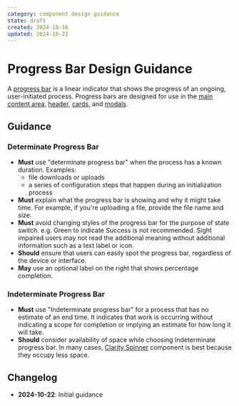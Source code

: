 ```yaml
---
category: component design guidance
state: draft
created: 2024-10-16
updated: 2024-10-22
---
```


# Progress Bar Design Guidance

A [progress bar](https://clarity.design/documentation/progress) is a linear indicator that shows the progress of an ongoing, user-initiated process. Progress bars are designed for use in the [main content area](https://clarity.design/documentation/app-layout), [header](https://clarity.design/documentation/header), [cards](https://clarity.design/documentation/card), and [modals](https://clarity.design/documentation/modal).

## Guidance

### Determinate Progress Bar

- **Must** use "determinate progress bar" when the process has a known duration. Examples:
    - file downloads or uploads
    - a series of configuration steps that happen during an initialization process
- **Must** explain what the progress bar is showing and why it might take time. For example, if you're uploading a file, provide the file name and size.
- **Must** avoid changing styles of the progress bar for the purpose of state switch.  e.g. Green to indicate Success is not recommended. Sight impaired users may not read the additional meaning without additional information such as a text label or icon.
- **Should** ensure that users can easily spot the progress bar, regardless of the device or interface.
- **May** use an optional label on the right that shows percentage completion.

### Indeterminate Progress Bar

- **Must** use "Indeterminate progress bar" for a process that has no estimate of an end time. It indicates that work is occurring without indicating a scope for completion or implying an estimate for how long it will take.
- **Should** consider availability of space while choosing Indeterminate progress bar. In many cases, [Clarity Spinner](https://clarity.design/documentation/spinner) component is best because they occupy less space.

## Changelog

- **2024-10-22**: Initial guidance
